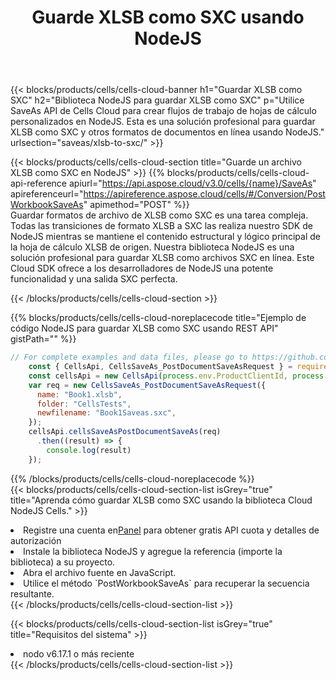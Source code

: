 ﻿---
title:  Guarde XLSB como SXC usando NodeJS
description:  Utilizando Aspose.Cells Cloud SDK para NodeJS para guardar el archivo en formato XLSB como archivo en formato SXC.
kwords: Excel, Save XLSB as SXC, REST, NodeJS
howto: How to save XLSB as SXC using Aspose.Cells Cloud NodeJS library.
---
{{< blocks/products/cells/cells-cloud-banner h1="Guardar XLSB como SXC" h2="Biblioteca NodeJS para guardar XLSB como SXC" p="Utilice SaveAs API de Cells Cloud para crear flujos de trabajo de hojas de cálculo personalizados en NodeJS. Esta es una solución profesional para guardar XLSB como SXC y otros formatos de documentos en línea usando NodeJS." urlsection="saveas/xlsb-to-sxc/" >}}

{{< blocks/products/cells/cells-cloud-section title="Guarde un archivo XLSB como SXC en NodeJS" >}}
{{% blocks/products/cells/cells-cloud-api-reference apiurl="https://api.aspose.cloud/v3.0/cells/{name}/SaveAs" apireferenceurl="https://apireference.aspose.cloud/cells/#/Conversion/PostWorkbookSaveAs" apimethod="POST" %}}
<br/>
Guardar formatos de archivo de XLSB como SXC es una tarea compleja. Todas las transiciones de formato XLSB a SXC las realiza nuestro SDK de NodeJS mientras se mantiene el contenido estructural y lógico principal de la hoja de cálculo XLSB de origen. Nuestra biblioteca NodeJS es una solución profesional para guardar XLSB como archivos SXC en línea. Este Cloud SDK ofrece a los desarrolladores de NodeJS una potente funcionalidad y una salida SXC perfecta.

{{< /blocks/products/cells/cells-cloud-section >}}

{{% blocks/products/cells/cells-cloud-noreplacecode title="Ejemplo de código NodeJS para guardar XLSB como SXC usando REST API" gistPath="" %}}
  
```js
// For complete examples and data files, please go to https://github.com/aspose-cells-cloud/aspose-cells-cloud-node/
    const { CellsApi, CellsSaveAs_PostDocumentSaveAsRequest } = require("asposecellscloud");
    const cellsApi = new CellsApi(process.env.ProductClientId, process.env.ProductClientSecret);
    var req = new CellsSaveAs_PostDocumentSaveAsRequest({
      name: "Book1.xlsb",
      folder: "CellsTests",
      newfilename: "Book1Saveas.sxc",
    });
    cellsApi.cellsSaveAsPostDocumentSaveAs(req)
      .then((result) => {
        console.log(result)
    });
```
  
{{% /blocks/products/cells/cells-cloud-noreplacecode %}}
<br/>
{{< blocks/products/cells/cells-cloud-section-list isGrey="true" title="Aprenda cómo guardar XLSB como SXC usando la biblioteca Cloud NodeJS Cells." >}}
<li> Registre una cuenta en<a href="https://dashboard.aspose.cloud/">Panel</a> para obtener gratis API cuota y detalles de autorización</li>
<li>Instale la biblioteca NodeJS y agregue la referencia (importe la biblioteca) a su proyecto.</li>
<li>Abra el archivo fuente en JavaScript.</li>
<li>Utilice el método `PostWorkbookSaveAs` para recuperar la secuencia resultante.</li>
{{< /blocks/products/cells/cells-cloud-section-list >}}

{{< blocks/products/cells/cells-cloud-section-list isGrey="true" title="Requisitos del sistema" >}}
<li>nodo v6.17.1 o más reciente</li>
{{< /blocks/products/cells/cells-cloud-section-list >}}
